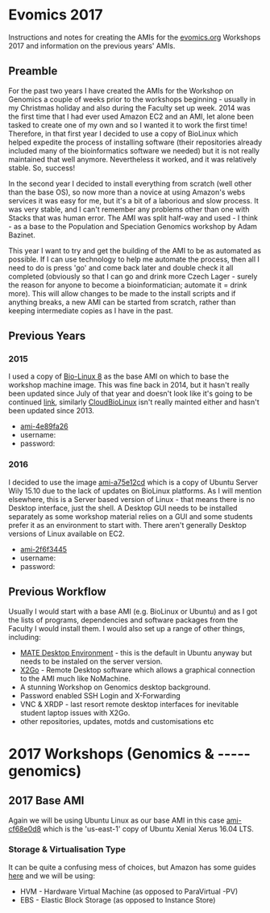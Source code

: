 # Evomics 2017
Instructions and notes for creating the AMIs for the [evomics.org](http://evomics.org) Workshops 2017 and information on the previous years' AMIs.

## Preamble
For the past two years I have created the AMIs for the Workshop on Genomics a couple of weeks prior to the workshops beginning - usually in my Christmas holiday and also during the Faculty set up week. 2014 was the first time that I had ever used Amazon EC2 and an AMI, let alone been tasked to create one of my own and so I wanted it to work the first time! Therefore, in that first year I decided to use a copy of BioLinux which helped expedite the process of installing software (their repositories already included many of the bioinformatics software we needed) but it is not really maintained that well anymore. Nevertheless it worked, and it was relatively stable. So, success!

In the second year I decided to install everything from scratch (well other than the base OS), so now more than a novice at using Amazon's webs services it was easy for me, but it's a bit of a laborious and slow process. It was very stable, and I can't remember any problems other than one with Stacks that was human error. The AMI was split half-way and used - I think - as a base to the Population and Speciation Genomics workshop by Adam Bazinet.

This year I want to try and get the building of the AMI to be as automated as possible. If I can use technology to help me automate the process, then all I need to do is press 'go' and come back later and double check it all completed (obviously so that I can go and drink more Czech Lager - surely the reason for anyone to become a bioinformatician; automate it = drink more). This will allow changes to be made to the install scripts and if anything breaks, a new AMI can be started from scratch, rather than keeping intermediate copies as I have in the past.

## Previous Years
### 2015
I used a copy of [Bio-Linux 8](http://environmentalomics.org/bio-linux/) as the base AMI on which to base the workshop machine image. This was fine back in 2014, but it hasn't really been updated since July of that year and doesn't look like it's going to be continued [link](), similarly [CloudBioLinux](http://cloudbiolinux.org/) isn't really mainted either and hasn't been updated since 2013.
 * [ami-4e89fa26](https://console.aws.amazon.com/ec2/home?region=us-east-1#LaunchInstanceWizard:ami=ami-4e89fa26)
 * username:
 * password:

### 2016
I decided to use the image [ami-a75e12cd](https://console.aws.amazon.com/ec2/home?region=us-east-1#LaunchInstanceWizard:ami=ami-a75e12cd) which is a copy of Ubuntu Server Wily 15.10 due to the lack of updates on BioLinux platforms. As I will mention elsewhere, this is a Server based version of Linux - that means there is no Desktop interface, just the shell. A Desktop GUI needs to be installed separately as some workshop material relies on a GUI and some students prefer it as an environment to start with. There aren't generally Desktop versions of Linux available on EC2.
 * [ami-2f6f3445](https://console.aws.amazon.com/ec2/home?region=us-east-1#LaunchInstanceWizard:ami=ami-2f6f3445)
 * username:
 * password:

## Previous Workflow
Usually I would start with a base AMI (e.g. BioLinux or Ubuntu) and as I got the lists of programs, dependencies and software packages from the Faculty I would install them. I would also set up a range of other things, including:
 * [MATE Desktop Environment](http://mate-desktop.com/) - this is the default in Ubuntu anyway but needs to be instaled on the server version.
 * [X2Go](http://wiki.x2go.org/doku.php) - Remote Desktop software which allows a graphical connection to the AMI much like NoMachine.
 * A stunning Workshop on Genomics desktop background.
 * Password enabled SSH Login and X-Forwarding
 * VNC & XRDP - last resort remote desktop interfaces for inevitable student laptop issues with X2Go.
 * other repositories, updates, motds and customisations etc

# 2017 Workshops (Genomics & -----genomics)
## 2017 Base AMI
Again we will be using Ubuntu Linux as our base AMI in this case [ami-cf68e0d8](https://console.aws.amazon.com/ec2/home?region=us-east-1#LaunchInstanceWizard:ami=ami-cf68e0d8) which is the 'us-east-1'	copy of Ubuntu Xenial Xerus 16.04 LTS.
### Storage & Virtualisation Type
It can be quite a confusing mess of choices, but Amazon has some guides [here](https://docs.aws.amazon.com/AWSEC2/latest/UserGuide/ComponentsAMIs.html) and we will be using:
 * HVM - Hardware Virtual Machine (as opposed to ParaVirtual -PV)
 * EBS - Elastic Block Storage (as opposed to Instance Store)


